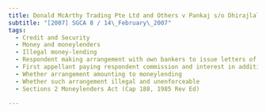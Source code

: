 ```yaml
---
title: Donald McArthy Trading Pte Ltd and Others v Pankaj s/o Dhirajlal (trading as TopBottom 
subtitle: "[2007] SGCA 8 / 14\_February\_2007"
tags:
  - Credit and Security
  - Money and moneylenders
  - Illegal money-lending
  - Respondent making arrangement with own bankers to issue letters of credit for payment of goods purchased by first appellant
  - First appellant paying respondent commission and interest in addition to principal sum under letters of credit for provision of such service
  - Whether arrangement amounting to moneylending
  - Whether such arrangement illegal and unenforceable
  - Sections 2 Moneylenders Act (Cap 188, 1985 Rev Ed)

---
```



